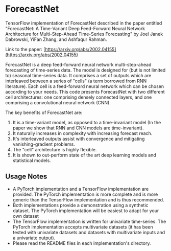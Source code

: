 # ForecastNet

TensorFlow implementation of ForecastNet described in the paper entitled
"ForecastNet: A Time-Variant Deep Feed-Forward Neural Network Architecture for Multi-Step-Ahead Time-Series Forecasting"
by Joel Janek Dabrowski, YiFan Zhang, and Ashfaqur Rahman.

Link to the paper: [https://arxiv.org/abs/2002.04155](https://arxiv.org/abs/2002.04155)

ForecastNet is a deep feed-forward neural network multi-step-ahead forecasting of time-series data. The model is
designed for (but is not limited to) seasonal time-series data. It comprises a set of outputs which are interleaved
between a series of "cells" (a term borrowed from RNN literature). Each cell is a feed-forward neural network which can
be chosen according to your needs. This code presents ForecastNet with two different cell architectures: one comprising
densely connected layers, and one comprising a convolutional neural network (CNN).

The key benefits of ForecastNet are:
1. It is a time-variant model, as opposed to a time-invariant model (In the paper we show that RNN and CNN models are time-invariant).
2. It naturally increases in complexity with increasing forecast reach.
3. It's interleaved outputs assist with convergence and mitigating vanishing-gradient problems.
4. The "cell" architecture is highly flexible.
5. It is shown to out-perform state of the art deep learning models and statistical models.

## Usage Notes

- A PyTorch implementation and a TensorFlow implementation are provided. The PyTorch implementation is more complete and
is more generic than the TensorFlow implementation and is thus recommended.
- Both implementations provide a demonstration using a synthetic dataset. The PyTorch implementation will be easiest to
adapt for your own dataset
- The TensorFlow implementation is written for univariate time-series. The PyTorch implementation accepts multivariate
datasets (it has been tested with univariate datasets and datasets with multivariate inputs and a univariate output).
- Please read the README files in each implementation's directory.

